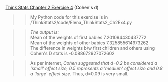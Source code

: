 [Think Stats Chapter 2 Exercise 4](http://greenteapress.com/thinkstats2/html/thinkstats2003.html#toc24) (Cohen's d)

>> My Python code for this exercise is in /ThinkStats2/code/Elena_ThinkStats2_Ch2Ex4.py

>> *The output is:*  
>> Mean of the weights of first babies 7.201094430437772  
>> Mean of the weights of other babies 7.325855614973262  
>> The difference in weights b/w first children and others using Cohen's D stats is -0.088672927072602  
  
>> As per internet, *Cohen suggested that d=0.2 be considered a 'small' effect size, 0.5 represents a 'medium' effect size and 0.8 a 'large' effect size.* Thus, d=0.09 is very small.
